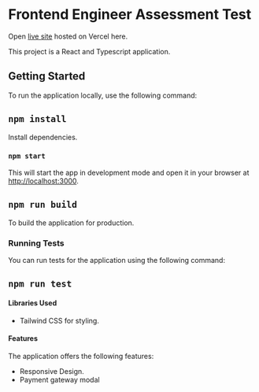 # Frontend Engineer Assessment Test
Open [live site](https://payment-gateway-ui-tov4.vercel.app/) hosted on Vercel here.

This project is a React and Typescript application.

## Getting Started

To run the application locally, use the following command:

## `npm install`

Install dependencies.

### `npm start`

This will start the app in development mode and open it in your browser at [http://localhost:3000](http://localhost:3000).

## `npm run build`

To build the application for production.

### Running Tests

You can run tests for the application using the following command:

## `npm run test`

#### Libraries Used

* Tailwind CSS for styling.

#### Features

The application offers the following features:
* Responsive Design.
* Payment gateway modal

